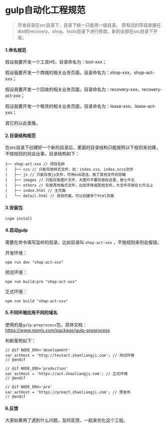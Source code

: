 # gulp自动化工程规范

>开发目录在src目录下，目录下统一只能用一级目录，
原有旧的项目直接在dist的recovery、shop、tools目录下进行修改，新的全部在src目录下开发。

#### 1.命名规范

假设我要开发一个工具H5，目录命名为：tool-xxx；

假设我要开发一个商城的相关业务页面，目录命名为：shop-xxx、shop-act-xxx；

假设我要开发一个回收的相关业务页面，目录命名为：recovery-xxx、recovery-act-xxx；

假设我要开发一个租赁的相关业务页面，目录命名为：lease-xxx、lease-act-xxx；

其它的以此类推。

#### 2.目录结构规范

在src目录下创建好一个新的目录后，里面的目录结构只能按照以下规则来创建，不按规则的则会出事，目录结构如下：

```
├── shop-act-xxx // 项目名称
|   ├── css // 只能存放样式文件，如：index.css、index.scss文件
|   ├── js // 只能存放js文件，可用es6语法，放了其他文件则忽略
|   ├── images // 只能存放图片文件，大图片不要存放在这里，放七牛云
|   ├── others // 存放其他格式文件，比如字体或其他文件，大文件存放在七牛云上
|   ├── index.html // 主页面
|   └── detail.html // 其他页面，可以创建多个html页面
```

#### 3.安装包

```
cnpm install
```

#### 4.启动gulp

需要在命令填写监听的目录，比如目录叫 `shop-act-xxx` ，不按规则来则会报错。

开发环境：
```
npm run dev "shop-act-xxx"
```

预览环境：
```
npm run build:pre "shop-act-xxx"
```

正式环境：
```
npm run build "shop-act-xxx"
```

#### 5.不同环境应用不同的域名

使用的是`gulp-preprocess`包，具体文档：https://www.npmjs.com/package/gulp-preprocess

判断案例如下：
```
// @if NODE_ENV='development'
var actHost = 'http://testact.zhaoliangji.com'; // 测试环境
// @endif

// @if NODE_ENV='production'
var actHost = 'https://act.zhaoliangji.com'; // 正式环境
// @endif

// @if NODE_ENV='pre'
var actHost = 'https://preact.zhaoliangji.com'; // 预发布
// @endif
```
#### 6.反馈

大家如果用了遇到什么问题，及时反馈，一起来优化这个工程。